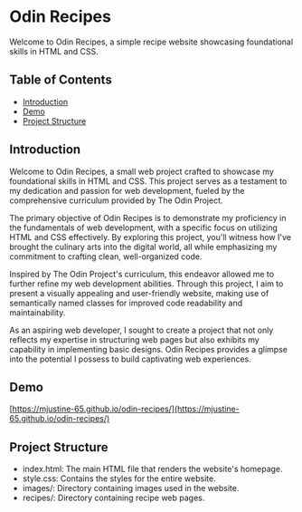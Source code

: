 # Odin Recipes

Welcome to Odin Recipes, a simple recipe website showcasing foundational skills in HTML and CSS.

## Table of Contents

- [Introduction](#introduction)
- [Demo](#demo)
- [Project Structure](#project-structure)

## Introduction

Welcome to Odin Recipes, a small web project crafted to showcase my foundational skills in HTML and CSS. This project serves as a testament to my dedication and passion for web development, fueled by the comprehensive curriculum provided by The Odin Project.

The primary objective of Odin Recipes is to demonstrate my proficiency in the fundamentals of web development, with a specific focus on utilizing HTML and CSS effectively. By exploring this project, you'll witness how I've brought the culinary arts into the digital world, all while emphasizing my commitment to crafting clean, well-organized code.

Inspired by The Odin Project's curriculum, this endeavor allowed me to further refine my web development abilities. Through this project, I aim to present a visually appealing and user-friendly website, making use of semantically named classes for improved code readability and maintainability.

As an aspiring web developer, I sought to create a project that not only reflects my expertise in structuring web pages but also exhibits my capability in implementing basic designs. Odin Recipes provides a glimpse into the potential I possess to build captivating web experiences.

## Demo

[https://mjustine-65.github.io/odin-recipes/](https://mjustine-65.github.io/odin-recipes/)


## Project Structure

- index.html: The main HTML file that renders the website's homepage.
- style.css:  Contains the styles for the entire website.
- images/: Directory containing images used in the website.
- recipes/: Directory containing recipe web pages.